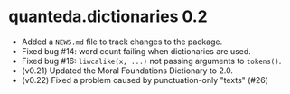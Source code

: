 # quanteda.dictionaries 0.2

* Added a `NEWS.md` file to track changes to the package.  
* Fixed bug #14: word count failing when dictionaries are used.  
* Fixed bug #16: `liwcalike(x, ...)` not passing arguments to `tokens()`.  
* (v0.21) Updated the Moral Foundations Dictionary to 2.0.
* (v0.22) Fixed a problem caused by punctuation-only "texts" (#26)

